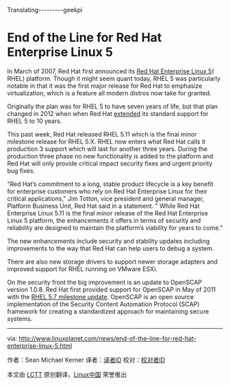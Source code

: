 
Translating---------geekpi


End of the Line for Red Hat Enterprise Linux 5
================================================================================
In March of 2007, Red Hat first announced its [Red Hat Enterprise Linux 5][1]( RHEL) platform. Though it might seem quant today, RHEL 5 was particularly notable in that it was the first major release for Red Hat to emphasize virtualization, which is a feature all modern distros now take for granted.

Originally the plan was for RHEL 5 to have seven years of life, but that plan changed in 2012 when when Red Hat [extended][2] its standard support for RHEL 5 to 10 years.

This past week, Red Hat released RHEL 5.11 which is the final minor milestone release for RHEL 5.X. RHEL now enters what Red Hat calls it production 3 support which will last for another three years. During the production three phase no new functionality is added to the platform and Red Hat will only provide critical impact security fixes and urgent priority bug fixes.

"Red Hat’s commitment to a long, stable product lifecycle is a key benefit for enterprise customers who rely on Red Hat Enterprise Linux for their critical applications," Jim Totton, vice president and general manager, Platform Business Unit, Red Hat said in a statement. " While Red Hat Enterprise Linux 5.11 is the final minor release of the Red Hat Enterprise Linux 5 platform, the enhancements it offers in terms of security and reliability are designed to maintain the platform’s viability for years to come."

The new enhancements include security and stability updates including improvements to the way that Red Hat can help users to debug a system.

There are also new storage drivers to support newer storage adapters and improved support for RHEL running on VMware ESXi.

On the security front the big improvement is an update to OpenSCAP version 1.0.8. Red Hat first provided support for OpenSCAP in May of 2011 with the [RHEL 5.7 milestone update][3]. OpenSCAP is an open source implementation of the Security Content Automation Protocol (SCAP) framework for creating a standardized approach for maintaining secure systems.

--------------------------------------------------------------------------------

via: http://www.linuxplanet.com/news/end-of-the-line-for-red-hat-enterprise-linux-5.html

作者：Sean Michael Kerner
译者：[译者ID](https://github.com/译者ID)
校对：[校对者ID](https://github.com/校对者ID)

本文由 [LCTT](https://github.com/LCTT/TranslateProject) 原创翻译，[Linux中国](http://linux.cn/) 荣誉推出

[1]:http://www.internetnews.com/ent-news/article.php/3665641
[2]:http://www.serverwatch.com/server-news/red-hat-extends-linux-support.html
[3]:http://www.internetnews.com/skerner/2011/05/red-hat-enterprise-linux-57-ad.html